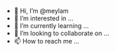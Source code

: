 - 👋 Hi, I’m @meylam
- 👀 I’m interested in ...
- 🌱 I’m currently learning ...
- 💞️ I’m looking to collaborate on ...
- 📫 How to reach me ...

<!---
meylam/meylam is a ✨ special ✨ repository because its `README.md` (this file) appears on your GitHub profile.
You can click the Preview link to take a look at your changes.
--->
